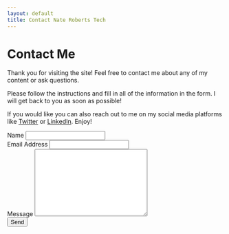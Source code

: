 ```yaml
---
layout: default
title: Contact Nate Roberts Tech
---
```


<div id="contact">
  <h1 class="pageTitle">Contact Me</h1>
  <div class="contactContent">
    <p class="intro">Thank you for visiting the site! Feel free to contact me about any of my content or ask questions.</p>
    <p>Please follow the instructions and fill in all of the information in the form. I will get back to you as soon as possible!</p>
    <p>If you would like you can also reach out to me on my social media platforms like <a href="https://twitter.com/naterobertstech">Twitter</a> or <a href="https://www.linkedin.com/in/naterobertstech/">LinkedIn</a>. Enjoy!</p>
  </div>
  <form action="https://formspree.io/f/xzbkgqdd" method="POST">
    <label for="name">Name</label>
    <input type="text" id="name" name="name" class="full-width" required><br>
    <label for="email">Email Address</label>
    <input type="email" id="email" name="_replyto" class="full-width" required><br>
    <label for="message">Message</label>
    <textarea name="message" id="message" cols="30" rows="10" class="full-width" required></textarea><br>
    <input type="submit" value="Send" class="button">
  </form>
</div>

